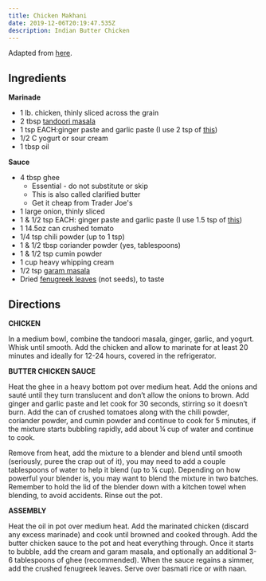 ```yaml
---
title: Chicken Makhani
date: 2019-12-06T20:19:47.535Z
description: Indian Butter Chicken
---
```

Adapted from [here](http://littlespicejar.com/finger-lickin-butter-chicken-murgh-makhani/).

## Ingredients

**Marinade**

* 1 lb. chicken, thinly sliced across the grain
* 2 tbsp [tandoori masala](https://www.amazon.com/gp/product/B00EPDN00A)
* 1 tsp EACH:ginger paste and garlic paste (I use 2 tsp of [this](https://www.amazon.com/gp/product/B0057Y9J38))
* 1/2 C yogurt or sour cream
* 1 tbsp oil

**Sauce**

* 4 tbsp ghee 
  * Essential - do not substitute or skip
  * This is also called clarified butter
  * Get it cheap from Trader Joe's
* 1 large onion, thinly sliced
* 1 & 1/2 tsp EACH: ginger paste and garlic paste (I use 1.5 tsp of [this](https://www.amazon.com/gp/product/B0057Y9J38))
* 1 14.5oz can crushed tomato
* 1/4 tsp chili powder (up to 1 tsp)
* 1 & 1/2 tbsp coriander powder (yes, tablespoons)
* 1 & 1/2 tsp cumin powder
* 1 cup heavy whipping cream
* 1/2 tsp [garam masala](https://www.amazon.com/gp/product/B00309S13Q) 
* Dried [fenugreek leaves](https://www.amazon.com/gp/product/B018PUTG24) (not seeds), to taste

## Directions

**CHICKEN**

In a medium bowl, combine the tandoori masala, ginger, garlic, and yogurt. Whisk until smooth. Add the chicken and allow to marinate for at least 20 minutes and ideally for 12-24 hours, covered in the refrigerator.

**BUTTER CHICKEN SAUCE**

Heat the ghee in a heavy bottom pot over medium heat. Add the onions and sauté until they turn translucent and don’t allow the onions to brown. Add ginger and garlic paste and let cook for 30 seconds, stirring so it doesn’t burn. Add the can of crushed tomatoes along with the chili powder, coriander powder, and cumin powder and continue to cook for 5 minutes, if the mixture starts bubbling rapidly, add about ¼ cup of water and continue to cook.

Remove from heat, add the mixture to a blender and blend until smooth (seriously, puree the crap out of it), you may need to add a couple tablespoons of water to help it blend (up to ¼ cup). Depending on how powerful your blender is, you may want to blend the mixture in two batches. Remember to hold the lid of the blender down with a kitchen towel when blending, to avoid accidents. Rinse out the pot.

**ASSEMBLY**

Heat the oil in pot over medium heat. Add the marinated chicken (discard any excess marinade) and cook until browned and cooked through. Add the butter chicken sauce to the pot and heat everything through. Once it starts to bubble, add the cream and garam masala, and optionally an additional 3-6 tablespoons of ghee (recommended). When the sauce regains a simmer, add the crushed fenugreek leaves. Serve over basmati rice or with naan.
